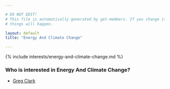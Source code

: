 ```yaml
---

# DO NOT EDIT!
# This file is automatically generated by get-members. If you change it, bad
# things will happen.

layout: default
title: "Energy And Climate Change"

---
```


{% include interests/energy-and-climate-change.md %}

### Who is interested in Energy And Climate Change?


* [Greg Clark](members/greg-clark.html)

